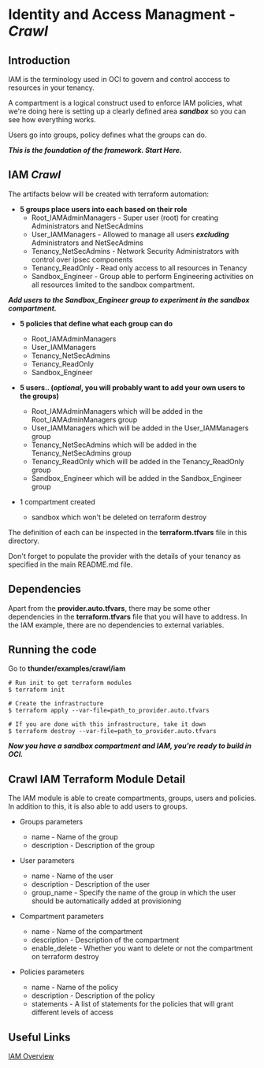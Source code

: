 # Identity and Access Managment - __*Crawl*__ 

## Introduction
IAM is the terminology used in OCI to govern and control acccess to resources in your tenancy.

A compartment is a logical construct used to enforce IAM policies, what we're doing here is setting up a clearly defined area __*sandbox*__ so you can see how everything works.

Users go into groups, policy defines what the groups can do.

__*This is the foundation of the framework. Start Here.*__

## IAM __*Crawl*__

The artifacts below will be created with terraform automation:
 
* **5 groups place users into each based on their role** 
    * Root_IAMAdminManagers - Super user (root) for creating Administrators and NetSecAdmins
    * User_IAMManagers - Allowed to manage all users __*excluding*__ Administrators and NetSecAdmins
    * Tenancy_NetSecAdmins - Network Security Administrators with control over ipsec components
    * Tenancy_ReadOnly - Read only access to all resources in Tenancy
    * Sandbox_Engineer - Group able to perform Engineering activities on all resources limited to the sandbox compartment. 
  
__*Add users to the Sandbox_Engineer group to experiment in the sandbox compartment.*__

* **5 policies that define what each group can do**
    * Root_IAMAdminManagers
    * User_IAMManagers
    * Tenancy_NetSecAdmins
    * Tenancy_ReadOnly
    * Sandbox_Engineer

* **5 users.. (__*optional*__, you will probably want to add your own users to the groups)**
    * Root\_IAMAdminManagers which will be added in the Root\_IAMAdminManagers group
    * User\_IAMManagers which will be added in the User\_IAMManagers group
    * Tenancy\_NetSecAdmins which will be added in the Tenancy\_NetSecAdmins group
    * Tenancy\_ReadOnly which will be added in the Tenancy\_ReadOnly group
    * Sandbox\_Engineer which will be added in the Sandbox\_Engineer group

* 1 compartment created
    * sandbox which won't be deleted on terraform destroy

The definition of each can be inspected in the **terraform.tfvars** file in this directory.

Don't forget to populate the provider with the details of your tenancy as specified in the main README.md file.

## Dependencies
Apart from the **provider.auto.tfvars**, there may be some other dependencies in the **terraform.tfvars** file that you will have to address.
In the IAM example, there are no dependencies to external variables.

## Running the code

Go to **thunder/examples/crawl/iam**
```
# Run init to get terraform modules
$ terraform init

# Create the infrastructure
$ terraform apply --var-file=path_to_provider.auto.tfvars

# If you are done with this infrastructure, take it down
$ terraform destroy --var-file=path_to_provider.auto.tfvars
```

__*Now you have a sandbox compartment and IAM, you're ready to build in OCI.*__

## Crawl IAM Terraform Module Detail

The IAM module is able to create compartments, groups, users and policies. In addition to this, it is also able to add users to groups.

* Groups parameters
    * name - Name of the group
    * description - Description of the group

* User parameters
    * name - Name of the user
    * description - Description of the user
    * group_name - Specify the name of the group in which the user should be automatically added at provisioning

* Compartment parameters
    * name - Name of the compartment
    * description - Description of the compartment
    * enable_delete - Whether you want to delete or not the compartment on terraform destroy

* Policies parameters
    * name - Name of the policy
    * description - Description of the policy
    * statements - A list of statements for the policies that will grant different levels of access


## Useful Links
[IAM Overview](https://docs.cloud.oracle.com/iaas/Content/Identity/Concepts/overview.htm)
